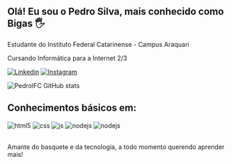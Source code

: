 ## Olá! Eu sou o Pedro Silva, mais conhecido como Bigas 🖐️
Estudante do Instituto Federal Catarinense - Campus Araquari

Cursando Informática para a Internet 2/3


[![Linkedin](https://img.shields.io/badge/LinkedIn-E4405F?style=for-the-badge&logo=linkedin&logoColor=black)](https://www.linkedin.com/in/pedrobigas77/)
[![Instagram](https://img.shields.io/badge/Instagram-E4405F?style=for-the-badge&logo=instagram&logoColor=black)](https://instagram.com/pedrowzz)



![PedroIFC GitHub stats](https://github-readme-stats.vercel.app/api?username=PedroIFC&show_icons=true&theme=dracula)

## Conhecimentos básicos em:

<div style="display: inline_block">
  <img align="center" alt="html5" src="https://img.shields.io/badge/HTML5-E34F26?style=for-the-badge&logo=html5&logoColor=white" />
  <img align="center" alt="css" src="https://img.shields.io/badge/CSS3-1572B6?style=for-the-badge&logo=css3&logoColor=white" />
  <img align="center" alt="js" src="https://img.shields.io/badge/JavaScript-F7DF1E?style=for-the-badge&logo=javascript&logoColor=black" />
  <img align="center" alt="nodejs" src="https://img.shields.io/badge/Node.js-43853D?style=for-the-badge&logo=node.js&logoColor=white" />
  <img align="center" alt="nodejs" src="https://img.shields.io/badge/Vue.js-35495E?style=for-the-badge&logo=vue.js&logoColor=4FC08D" />
  
</div><br/>

Amante do basquete e da tecnologia, a todo momento querendo aprender mais!
